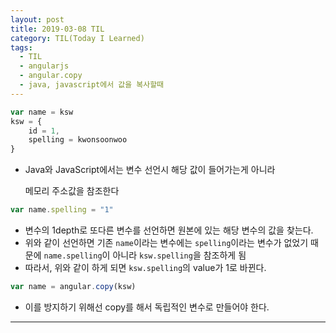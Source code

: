 ```yaml
---
layout: post
title: 2019-03-08 TIL
category: TIL(Today I Learned)
tags:
  - TIL
  - angularjs
  - angular.copy
  - java, javascript에서 값을 복사할때
---
```




```javascript
var name = ksw
ksw = {
    id = 1,
    spelling = kwonsoonwoo
}
```

- Java와 JavaScript에서는 변수 선언시 해당 값이 들어가는게 아니라

  메모리 주소값을 참조한다

```javascript
var name.spelling = "1"
```

- 변수의 1depth로 또다른 변수를 선언하면 원본에 있는 해당 변수의 값을 찾는다.
- 위와 같이 선언하면 기존 `name`이라는 변수에는 `spelling`이라는 변수가 없었기 때문에 `name.spelling`이 아니라 `ksw.spelling`을 참조하게 됨
- 따라서, 위와 같이 하게 되면 `ksw.spelling`의 value가 1로 바뀐다.

```javascript
var name = angular.copy(ksw)
```

- 이를 방지하기 위해선 copy를 해서 독립적인 변수로 만들어야 한다.

---

